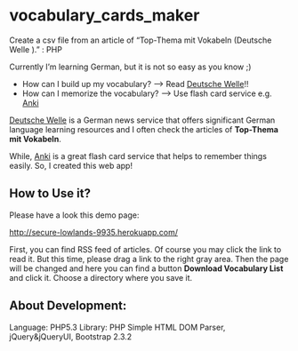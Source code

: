 # vocabulary_cards_maker
Create a csv file from an article of “Top-Thema mit Vokabeln (Deutsche Welle ).” : PHP

Currently I’m learning German, but it is not so easy as you know ;)

* How can I build up my vocabulary?  —> Read [Deutsche Welle](http://www.dw.de/)!!
* How can I memorize the vocabulary? —> Use  flash card service e.g. [Anki](http://ankisrs.net/)

[Deutsche Welle](http://www.dw.de/) is a German news service that offers significant German language learning resources and I often check the articles of **Top-Thema mit Vokabeln**.

While, [Anki](http://ankisrs.net/) is a great flash card service that helps to remember things easily.
So, I created this web app!


## How to Use it?
Please have a look this demo page:

http://secure-lowlands-9935.herokuapp.com/

First, you can find RSS feed of articles. Of course you may click the link to read it.
But this time, please drag a link to the right gray area.
Then the page will be changed and here you can find a button **Download Vocabulary List** and click it. 
Choose a directory where you save it.


## About Development:

Language: PHP5.3
Library: PHP Simple HTML DOM Parser, jQuery&jQueryUI,  Bootstrap 2.3.2
